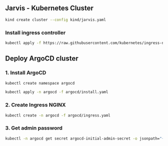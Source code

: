 ## Jarvis - Kubernetes Cluster

```bash
kind create cluster --config kind/jarvis.yaml
```

### Install ingress controller

```bash
kubectl apply -f https://raw.githubusercontent.com/kubernetes/ingress-nginx/main/deploy/static/provider/kind/deploy.yaml
```


## Deploy ArgoCD cluster

### 1. Install ArgoCD 

```bash
kubectl create namespace argocd

kubectl apply -n argocd -f argocd/install.yaml
```

### 2. Create Ingress NGINX

```bash
kubectl create -n argocd -f argocd/ingress.yaml
```

### 3. Get admin password

```bash
kubectl -n argocd get secret argocd-initial-admin-secret -o jsonpath="{.data.password}" | base64 -d
```

